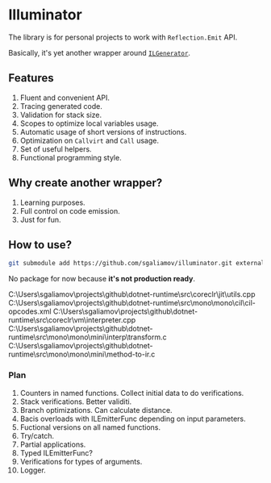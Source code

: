 # Illuminator

The library is for personal projects to work with `Reflection.Emit` API.

Basically, it's yet another wrapper around [`ILGenerator`](https://docs.microsoft.com/en-us/dotnet/api/system.reflection.emit.ilgenerator).

## Features

1. Fluent and convenient API.
2. Tracing generated code.
3. Validation for stack size.
4. Scopes to optimize local variables usage.
5. Automatic usage of short versions of instructions.
6. Optimization on `Callvirt` and `Call` usage.
7. Set of useful helpers.
8. Functional programming style.

## Why create another wrapper?

1. Learning purposes.
2. Full control on code emission.
3. Just for fun.

## How to use?

``` sh
git submodule add https://github.com/sgaliamov/illuminator.git external/illuminator
```

No package for now because **it's not production ready**.

C:\Users\sgaliamov\projects\github\dotnet-runtime\src\coreclr\jit\utils.cpp
C:\Users\sgaliamov\projects\github\dotnet-runtime\src\mono\mono\cil\cil-opcodes.xml
C:\Users\sgaliamov\projects\github\dotnet-runtime\src\coreclr\vm\interpreter.cpp
C:\Users\sgaliamov\projects\github\dotnet-runtime\src\mono\mono\mini\interp\transform.c
C:\Users\sgaliamov\projects\github\dotnet-runtime\src\mono\mono\mini\method-to-ir.c

### Plan

1. Counters in named functions. Collect initial data to do verifications.
1. Stack verifications. Better validiti.
1. Branch optimizations. Can calculate distance.
1. Bacis overloads with ILEmitterFunc depending on input parameters.
1. Fuctional versions on all named functions.
1. Try/catch.
1. Partial applications.
1. Typed ILEmitterFunc?
1. Verifications for types of arguments.
1. Logger.